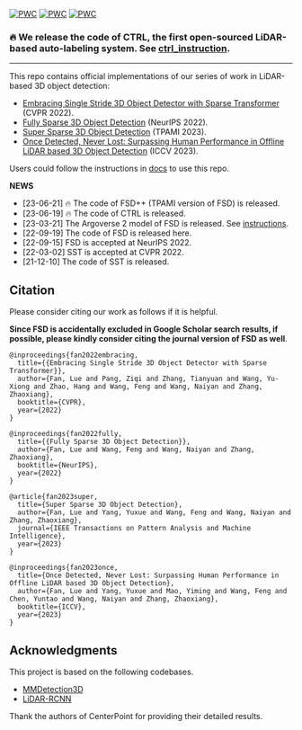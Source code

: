 <!-- ## FSD: Fully Sparse 3D Object Detection  &  SST: Single-stride Sparse Transformer  -->
	
[![PWC](https://img.shields.io/endpoint.svg?url=https://paperswithcode.com/badge/embracing-single-stride-3d-object-detector/3d-object-detection-on-waymo-pedestrian)](https://paperswithcode.com/sota/3d-object-detection-on-waymo-pedestrian?p=embracing-single-stride-3d-object-detector)
[![PWC](https://img.shields.io/endpoint.svg?url=https://paperswithcode.com/badge/embracing-single-stride-3d-object-detector/3d-object-detection-on-waymo-cyclist)](https://paperswithcode.com/sota/3d-object-detection-on-waymo-cyclist?p=embracing-single-stride-3d-object-detector)
[![PWC](https://img.shields.io/endpoint.svg?url=https://paperswithcode.com/badge/embracing-single-stride-3d-object-detector/3d-object-detection-on-waymo-vehicle)](https://paperswithcode.com/sota/3d-object-detection-on-waymo-vehicle?p=embracing-single-stride-3d-object-detector)

### 🔥 We release the code of CTRL, the first open-sourced LiDAR-based auto-labeling system. See [ctrl_instruction](https://github.com/tusen-ai/SST/blob/main/docs/CTRL_instructions.md).

---

This repo contains official implementations of our series of work in LiDAR-based 3D object detection:

- [Embracing Single Stride 3D Object Detector with Sparse Transformer](https://arxiv.org/abs/2112.06375) (CVPR 2022).
- [Fully Sparse 3D Object Detection](http://arxiv.org/abs/2207.10035) (NeurIPS 2022).
- [Super Sparse 3D Object Detection](http://arxiv.org/abs/2301.02562) (TPAMI 2023).
- [Once Detected, Never Lost: Surpassing Human Performance in Offline LiDAR based 3D Object Detection](https://arxiv.org/abs/2304.12315) (ICCV 2023).

Users could follow the instructions in [docs](https://github.com/tusen-ai/SST/blob/main/docs) to use this repo.


**NEWS**
- [23-06-21] 🔥 The code of FSD++ (TPAMI version of FSD) is released.
- [23-06-19] 🔥 The code of CTRL is released.
- [23-03-21] The Argoverse 2 model of FSD is released. See [instructions](https://github.com/tusen-ai/SST/blob/main/instructions.md).
- [22-09-19] The code of FSD is released here.
- [22-09-15] FSD is accepted at NeurIPS 2022.
- [22-03-02] SST is accepted at CVPR 2022.
- [21-12-10] The code of SST is released.

<!-- **Visualization of a SST detection sequence by AB3DMOT tracking:**

![demo-min](https://user-images.githubusercontent.com/21312704/145702575-24647aed-256d-486c-835f-730584cf99ee.gif) -->

## Citation
Please consider citing our work as follows if it is helpful.

**Since FSD is accidentally excluded in Google Scholar search results, if possible, please kindly consider citing the journal version of FSD as well**.
```
@inproceedings{fan2022embracing,
  title={{Embracing Single Stride 3D Object Detector with Sparse Transformer}},
  author={Fan, Lue and Pang, Ziqi and Zhang, Tianyuan and Wang, Yu-Xiong and Zhao, Hang and Wang, Feng and Wang, Naiyan and Zhang, Zhaoxiang},
  booktitle={CVPR},
  year={2022}
}
```
```
@inproceedings{fan2022fully,
  title={{Fully Sparse 3D Object Detection}},
  author={Fan, Lue and Wang, Feng and Wang, Naiyan and Zhang, Zhaoxiang},
  booktitle={NeurIPS},
  year={2022}
}
```
```
@article{fan2023super,
  title={Super Sparse 3D Object Detection},
  author={Fan, Lue and Yang, Yuxue and Wang, Feng and Wang, Naiyan and Zhang, Zhaoxiang},
  journal={IEEE Transactions on Pattern Analysis and Machine Intelligence},
  year={2023}
}
```
```
@inproceedings{fan2023once,
  title={Once Detected, Never Lost: Surpassing Human Performance in Offline LiDAR based 3D Object Detection},
  author={Fan, Lue and Yang, Yuxue and Mao, Yiming and Wang, Feng and Chen, Yuntao and Wang, Naiyan and Zhang, Zhaoxiang},
  booktitle={ICCV},
  year={2023}
}
```

## Acknowledgments
This project is based on the following codebases.  

* [MMDetection3D](https://github.com/open-mmlab/mmdetection3d)
* [LiDAR-RCNN](https://github.com/TuSimple/LiDAR_RCNN)

Thank the authors of CenterPoint for providing their detailed results. 
